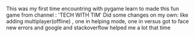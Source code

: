This was my first time encountring with pygame
learn to made this fun game from channel : 'TECH WITH TIM'
Did some changes on my own: like adding multiplayer(offline) , one in helping mode, one in versus
got to face new errors and google and stackoverflow helped me a lot that time

